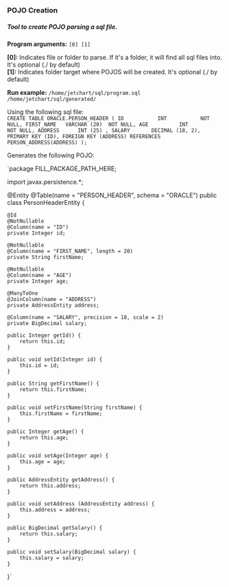 ### POJO Creation
##### Tool to create POJO parsing a sql file.

**Program arguments:** `[0] [1]`<br>

**[0]:** Indicates file or folder to parse. If it's a folder, it will find all sql files into. It's optional (./ by default)<br>
**[1]:** Indicates folder target where POJOS will be created. It's optional (./ by default)<br>

**Run example:**
`/home/jetchart/sql/program.sql /home/jetchart/sql/generated/`

Using the following sql file:<br>
`CREATE TABLE ORACLE.PERSON_HEADER (
   ID   		INT           NOT NULL,
   FIRST_NAME 	VARCHAR (20)  NOT NULL,
   AGE  		INT           NOT NULL,
   ADDRESS  	INT (25) ,
   SALARY   	DECIMAL (18, 2),       
   PRIMARY KEY (ID),
   FOREIGN KEY (ADDRESS) REFERENCES PERSON_ADDRESS(ADDRESS)
);`


Generates the following POJO:<br>

`package FILL_PACKAGE_PATH_HERE;

import javax.persistence.*;

@Entity
@Table(name = "PERSON_HEADER", schema = "ORACLE")
public class PersonHeaderEntity {

	@Id
	@NotNullable
	@Column(name = "ID")
	private Integer id;

	@NotNullable
	@Column(name = "FIRST_NAME", length = 20)
	private String firstName;

	@NotNullable
	@Column(name = "AGE")
	private Integer age;

	@ManyToOne
	@JoinColumn(name = "ADDRESS")
	private AddressEntity address;

	@Column(name = "SALARY", precision = 18, scale = 2)
	private BigDecimal salary;

	public Integer getId() {
		return this.id;
	}

	public void setId(Integer id) {
		this.id = id;
	}

	public String getFirstName() {
		return this.firstName;
	}

	public void setFirstName(String firstName) {
		this.firstName = firstName;
	}

	public Integer getAge() {
		return this.age;
	}

	public void setAge(Integer age) {
		this.age = age;
	}

	public AddressEntity getAddress() {
		return this.address;
	}

	public void setAddress (AddressEntity address) {
		this.address = address;
	}

	public BigDecimal getSalary() {
		return this.salary;
	}

	public void setSalary(BigDecimal salary) {
		this.salary = salary;
	}

}`
